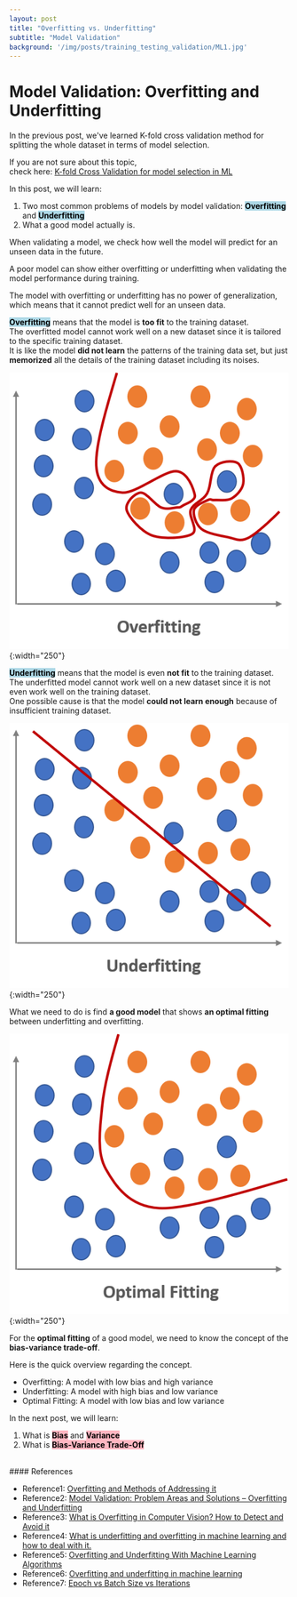 ```yaml
---
layout: post
title: "Overfitting vs. Underfitting"
subtitle: "Model Validation"
background: '/img/posts/training_testing_validation/ML1.jpg'
---
```


# Model Validation: Overfitting and Underfitting 

In the previous post, we've learned K-fold cross validation method for splitting the whole dataset in terms of model selection.

If you are not sure about this topic,  
check here: [K-fold Cross Validation for model selection in ML](https://arpark1231.github.io/2022/12/27/Cross_Validation.html)

In this post, we will learn:
1. Two most common problems of models by model validation: **<mark style="background-color: lightblue">Overfitting</mark>** and **<mark style="background-color: lightblue">Underfitting</mark>**
2. What a good model actually is.

When validating a model, we check how well the model will predict for an unseen data in the future.

A poor model can show either overfitting or underfitting when validating the model performance during training.  

The model with overfitting or underfitting has no power of generalization, which means that it cannot predict well for an unseen data.

**<mark style="background-color: lightblue">Overfitting</mark>** means that the model is **too fit** to the training dataset.  
The overfitted model cannot work well on a new dataset since it is tailored to the specific training dataset.  
It is like the model **did not learn** the patterns of the training data set, but just **memorized** all the details of the training dataset including its noises.

![png](/img/posts/overfitting_underfitting/Overfitting_new.png){:width="250"}

**<mark style="background-color: lightblue">Underfitting</mark>** means that the model is even **not fit** to the training dataset.   
The underfitted model cannot work well on a new dataset since it is not even work well on the training dataset.  
One possible cause is that the model **could not learn enough** because of insufficient training dataset.

![png](/img/posts/overfitting_underfitting/Underfitting_new.png){:width="250"}

What we need to do is find **a good model** that shows **an optimal fitting** between underfitting and overfitting.

![png](/img/posts/overfitting_underfitting/Optimal_Fitting.png){:width="250"}

For the **optimal fitting** of a good model, we need to know the concept of the **bias-variance trade-off**.

Here is the quick overview regarding the concept.

* Overfitting: A model with low bias and high variance
* Underfitting: A model with high bias and low variance
* Optimal Fitting: A model with low bias and low variance

In the next post, we will learn:
1. What is **<mark style="background-color: lightpink">Bias</mark>** and **<mark style="background-color: lightpink">Variance</mark>**
2. What is **<mark style="background-color: lightpink">Bias-Variance Trade-Off</mark>**


<br/>
#### References

* Reference1: [Overfitting and Methods of Addressing it](https://analystprep.com/study-notes/cfa-level-2/quantitative-method/overfitting-methods-addressing/)
* Reference2: [Model Validation: Problem Areas and Solutions – Overfitting and Underfitting](https://rocketloop.de/en/blog/model-validation-overfitting-underfitting/) 
* Reference3: [What is Overfitting in Computer Vision? How to Detect and Avoid it](https://viso.ai/computer-vision/what-is-overfitting/)
* Reference4: [What is underfitting and overfitting in machine learning and how to deal with it.](https://medium.com/greyatom/what-is-underfitting-and-overfitting-in-machine-learning-and-how-to-deal-with-it-6803a989c76)
* Reference5: [Overfitting and Underfitting With Machine Learning Algorithms](https://machinelearningmastery.com/overfitting-and-underfitting-with-machine-learning-algorithms/)
* Reference6: [Overfitting and underfitting in machine learning](https://www.superannotate.com/blog/overfitting-and-underfitting-in-machine-learning)
* Reference7: [Epoch vs Batch Size vs Iterations](https://towardsdatascience.com/epoch-vs-iterations-vs-batch-size-4dfb9c7ce9c9)
